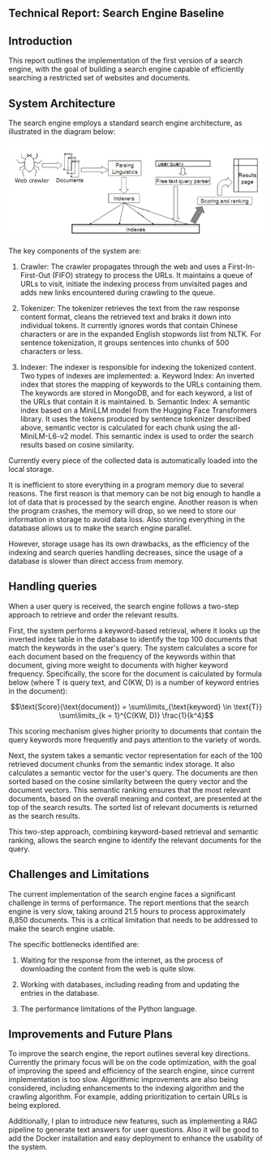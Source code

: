 ## Technical Report: Search Engine Baseline

## Introduction

This report outlines the implementation of the first version of a search engine, with the goal of building a search engine capable of efficiently searching a restricted set of websites and documents.

## System Architecture

The search engine employs a standard search engine architecture, as illustrated in the diagram below:

![Introduction to Information Retrieval Ch. 7, p. 147](image.png)

The key components of the system are:

1. Crawler: The crawler propagates through the web and uses a First-In-First-Out (FIFO) strategy to process the URLs. It maintains a queue of URLs to visit, initiate the indexing process from unvisited pages and adds new links encountered during crawling to the queue.

2. Tokenizer: The tokenizer retrieves the text from the raw response content format, cleans the retrieved text and braks it down into individual tokens. It currently ignores words that contain Chinese characters or are in the expanded English stopwords list from NLTK. For sentence tokenization, it groups sentences into chunks of 500 characters or less.

3. Indexer: The indexer is responsible for indexing the tokenized content. Two types of indexes are implemented:
    a. Keyword Index: An inverted index that stores the mapping of keywords to the URLs containing them. The keywords are stored in MongoDB, and for each keyword, a list of the URLs that contain it is maintained.
    b. Semantic Index: A semantic index based on a MiniLLM model from the Hugging Face Transformers library. It uses the tokens produced by sentence tokenizer described above, semantic vector is calculated for each chunk using the all-MiniLM-L6-v2 model. This semantic index is used to order the search results based on cosine similarity.

Currently every piece of the collected data is automatically loaded into the local storage.

It is inefficient to store everything in a program memory due to several reasons. The first reason is that memory can be not big enough to handle a lot of data that is processed by the search engine. Another reason is when the program crashes, the memory will drop, so we need to store our information in storage to avoid data loss. Also storing everything in the database allows us to make the search engine parallel.

However, storage usage has its own drawbacks, as the efficiency of the indexing and search queries handling decreases, since the usage of a database is slower than direct access from memory.

## Handling queries 

When a user query is received, the search engine follows a two-step approach to retrieve and order the relevant results. 

First, the system performs a keyword-based retrieval, where it looks up the inverted index table in the database to identify the top 100 documents that match the keywords in the user's query. The system calculates a score for each document based on the frequency of the keywords within that document, giving more weight to documents with higher keyword frequency. Specifically, the score for the document is calculated by formula below (where T is query text, and C(KW, D) is a number of keyword entries in the document):

$$\text{Score}(\text{document}) = \sum\limits_{\text{keyword} \in \text{T}} \sum\limits_{k = 1}^{C(KW, D)} \frac{1}{k^4}$$ 

This scoring mechanism gives higher priority to documents that contain the query keywords more frequently and pays attention to the variety of words.

Next, the system takes a semantic vector representation for each of the 100 retrieved document chunks from the semantic index storage. It also calculates a semantic vector for the user's query. The documents are then sorted based on the cosine similarity between the query vector and the document vectors. This semantic ranking ensures that the most relevant documents, based on the overall meaning and context, are presented at the top of the search results. The sorted list of relevant documents is returned as the search results.

This two-step approach, combining keyword-based retrieval and semantic ranking, allows the search engine to identify the relevant documents for the query.


## Challenges and Limitations

The current implementation of the search engine faces a significant challenge in terms of performance. The report mentions that the search engine is very slow, taking around 21.5 hours to process approximately 8,850 documents. This is a critical limitation that needs to be addressed to make the search engine usable.

The specific bottlenecks identified are:

1. Waiting for the response from the internet, as the process of downloading the content from the web is quite slow.
    
2. Working with databases, including reading from and updating the entries in the database.
    
3. The performance limitations of the Python language.

## Improvements and Future Plans

To improve the search engine, the report outlines several key directions. Currently the primary focus will be on the code optimization, with the goal of improving the speed and efficiency of the search engine, since current implementation is too slow. Algorithmic improvements are also being considered, including enhancements to the indexing algorithm and the crawling algorithm. For example, adding prioritization to certain URLs is being explored.

Additionally, I plan to introduce new features, such as implementing a RAG pipeline to generate text answers for user questions. Also it will be good to add the Docker installation and easy deployment to enhance the usability of the system.